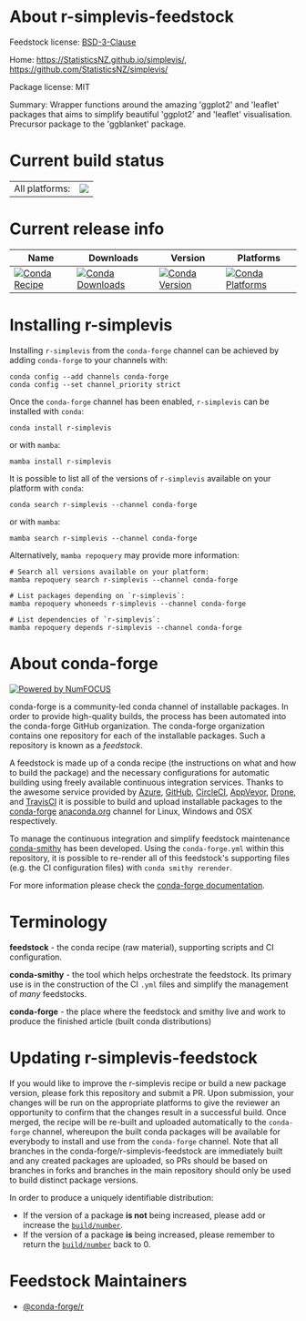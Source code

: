 About r-simplevis-feedstock
===========================

Feedstock license: [BSD-3-Clause](https://github.com/conda-forge/r-simplevis-feedstock/blob/main/LICENSE.txt)

Home: https://StatisticsNZ.github.io/simplevis/, https://github.com/StatisticsNZ/simplevis/

Package license: MIT

Summary: Wrapper functions around the amazing 'ggplot2' and 'leaflet' packages that aims to simplify beautiful 'ggplot2' and 'leaflet' visualisation. Precursor package to the 'ggblanket' package.

Current build status
====================


<table><tr><td>All platforms:</td>
    <td>
      <a href="https://dev.azure.com/conda-forge/feedstock-builds/_build/latest?definitionId=16385&branchName=main">
        <img src="https://dev.azure.com/conda-forge/feedstock-builds/_apis/build/status/r-simplevis-feedstock?branchName=main">
      </a>
    </td>
  </tr>
</table>

Current release info
====================

| Name | Downloads | Version | Platforms |
| --- | --- | --- | --- |
| [![Conda Recipe](https://img.shields.io/badge/recipe-r--simplevis-green.svg)](https://anaconda.org/conda-forge/r-simplevis) | [![Conda Downloads](https://img.shields.io/conda/dn/conda-forge/r-simplevis.svg)](https://anaconda.org/conda-forge/r-simplevis) | [![Conda Version](https://img.shields.io/conda/vn/conda-forge/r-simplevis.svg)](https://anaconda.org/conda-forge/r-simplevis) | [![Conda Platforms](https://img.shields.io/conda/pn/conda-forge/r-simplevis.svg)](https://anaconda.org/conda-forge/r-simplevis) |

Installing r-simplevis
======================

Installing `r-simplevis` from the `conda-forge` channel can be achieved by adding `conda-forge` to your channels with:

```
conda config --add channels conda-forge
conda config --set channel_priority strict
```

Once the `conda-forge` channel has been enabled, `r-simplevis` can be installed with `conda`:

```
conda install r-simplevis
```

or with `mamba`:

```
mamba install r-simplevis
```

It is possible to list all of the versions of `r-simplevis` available on your platform with `conda`:

```
conda search r-simplevis --channel conda-forge
```

or with `mamba`:

```
mamba search r-simplevis --channel conda-forge
```

Alternatively, `mamba repoquery` may provide more information:

```
# Search all versions available on your platform:
mamba repoquery search r-simplevis --channel conda-forge

# List packages depending on `r-simplevis`:
mamba repoquery whoneeds r-simplevis --channel conda-forge

# List dependencies of `r-simplevis`:
mamba repoquery depends r-simplevis --channel conda-forge
```


About conda-forge
=================

[![Powered by
NumFOCUS](https://img.shields.io/badge/powered%20by-NumFOCUS-orange.svg?style=flat&colorA=E1523D&colorB=007D8A)](https://numfocus.org)

conda-forge is a community-led conda channel of installable packages.
In order to provide high-quality builds, the process has been automated into the
conda-forge GitHub organization. The conda-forge organization contains one repository
for each of the installable packages. Such a repository is known as a *feedstock*.

A feedstock is made up of a conda recipe (the instructions on what and how to build
the package) and the necessary configurations for automatic building using freely
available continuous integration services. Thanks to the awesome service provided by
[Azure](https://azure.microsoft.com/en-us/services/devops/), [GitHub](https://github.com/),
[CircleCI](https://circleci.com/), [AppVeyor](https://www.appveyor.com/),
[Drone](https://cloud.drone.io/welcome), and [TravisCI](https://travis-ci.com/)
it is possible to build and upload installable packages to the
[conda-forge](https://anaconda.org/conda-forge) [anaconda.org](https://anaconda.org/)
channel for Linux, Windows and OSX respectively.

To manage the continuous integration and simplify feedstock maintenance
[conda-smithy](https://github.com/conda-forge/conda-smithy) has been developed.
Using the ``conda-forge.yml`` within this repository, it is possible to re-render all of
this feedstock's supporting files (e.g. the CI configuration files) with ``conda smithy rerender``.

For more information please check the [conda-forge documentation](https://conda-forge.org/docs/).

Terminology
===========

**feedstock** - the conda recipe (raw material), supporting scripts and CI configuration.

**conda-smithy** - the tool which helps orchestrate the feedstock.
                   Its primary use is in the construction of the CI ``.yml`` files
                   and simplify the management of *many* feedstocks.

**conda-forge** - the place where the feedstock and smithy live and work to
                  produce the finished article (built conda distributions)


Updating r-simplevis-feedstock
==============================

If you would like to improve the r-simplevis recipe or build a new
package version, please fork this repository and submit a PR. Upon submission,
your changes will be run on the appropriate platforms to give the reviewer an
opportunity to confirm that the changes result in a successful build. Once
merged, the recipe will be re-built and uploaded automatically to the
`conda-forge` channel, whereupon the built conda packages will be available for
everybody to install and use from the `conda-forge` channel.
Note that all branches in the conda-forge/r-simplevis-feedstock are
immediately built and any created packages are uploaded, so PRs should be based
on branches in forks and branches in the main repository should only be used to
build distinct package versions.

In order to produce a uniquely identifiable distribution:
 * If the version of a package **is not** being increased, please add or increase
   the [``build/number``](https://docs.conda.io/projects/conda-build/en/latest/resources/define-metadata.html#build-number-and-string).
 * If the version of a package **is** being increased, please remember to return
   the [``build/number``](https://docs.conda.io/projects/conda-build/en/latest/resources/define-metadata.html#build-number-and-string)
   back to 0.

Feedstock Maintainers
=====================

* [@conda-forge/r](https://github.com/orgs/conda-forge/teams/r/)


